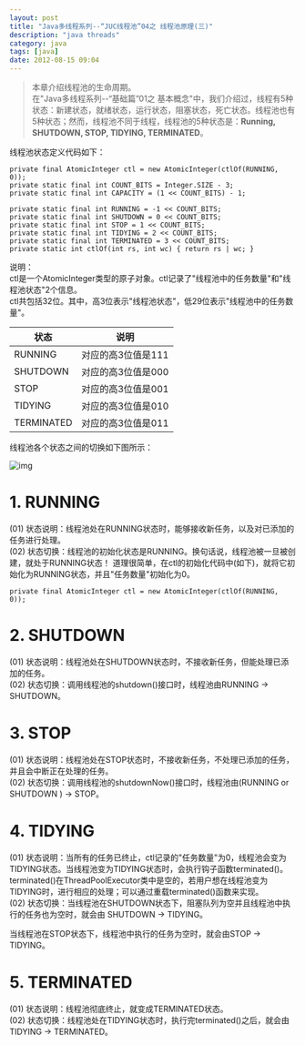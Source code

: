 ```yaml
---
layout: post
title: "Java多线程系列--“JUC线程池”04之 线程池原理(三)"
description: "java threads"
category: java
tags: [java]
date: 2012-08-15 09:04
---
```

 
> 本章介绍线程池的生命周期。   
在"Java多线程系列--“基础篇”01之 基本概念"中，我们介绍过，线程有5种状态：新建状态，就绪状态，运行状态，阻塞状态，死亡状态。线程池也有5种状态；然而，线程池不同于线程，线程池的5种状态是：**Running, SHUTDOWN, STOP, TIDYING, TERMINATED**。


线程池状态定义代码如下：

    private final AtomicInteger ctl = new AtomicInteger(ctlOf(RUNNING, 0));
    private static final int COUNT_BITS = Integer.SIZE - 3;
    private static final int CAPACITY = (1 << COUNT_BITS) - 1;

    private static final int RUNNING = -1 << COUNT_BITS;
    private static final int SHUTDOWN = 0 << COUNT_BITS;
    private static final int STOP = 1 << COUNT_BITS;
    private static final int TIDYING = 2 << COUNT_BITS;
    private static final int TERMINATED = 3 << COUNT_BITS;
    private static int ctlOf(int rs, int wc) { return rs | wc; }

说明：  
ctl是一个AtomicInteger类型的原子对象。ctl记录了"线程池中的任务数量"和"线程池状态"2个信息。  
ctl共包括32位。其中，高3位表示"线程池状态"，低29位表示"线程池中的任务数量"。


|   状态      |             说明                |
| ----------- | ------------------------------- |
| RUNNING     | 对应的高3位值是111 |
| SHUTDOWN    | 对应的高3位值是000 |
| STOP        | 对应的高3位值是001 |
| TIDYING     | 对应的高3位值是010 |
| TERMINATED  | 对应的高3位值是011 |



线程池各个状态之间的切换如下图所示：

![img](/media/pic/java/threads/juc-executor04-01.jpg)

# 1. RUNNING

(01) 状态说明：线程池处在RUNNING状态时，能够接收新任务，以及对已添加的任务进行处理。  
(02) 状态切换：线程池的初始化状态是RUNNING。换句话说，线程池被一旦被创建，就处于RUNNING状态！
道理很简单，在ctl的初始化代码中(如下)，就将它初始化为RUNNING状态，并且"任务数量"初始化为0。

    private final AtomicInteger ctl = new AtomicInteger(ctlOf(RUNNING, 0));

 

# 2. SHUTDOWN

(01) 状态说明：线程池处在SHUTDOWN状态时，不接收新任务，但能处理已添加的任务。  
(02) 状态切换：调用线程池的shutdown()接口时，线程池由RUNNING -> SHUTDOWN。

 

# 3. STOP

(01) 状态说明：线程池处在STOP状态时，不接收新任务，不处理已添加的任务，并且会中断正在处理的任务。  
(02) 状态切换：调用线程池的shutdownNow()接口时，线程池由(RUNNING or SHUTDOWN ) -> STOP。

 

# 4. TIDYING

(01) 状态说明：当所有的任务已终止，ctl记录的"任务数量"为0，线程池会变为TIDYING状态。当线程池变为TIDYING状态时，会执行钩子函数terminated()。terminated()在ThreadPoolExecutor类中是空的，若用户想在线程池变为TIDYING时，进行相应的处理；可以通过重载terminated()函数来实现。  
(02) 状态切换：当线程池在SHUTDOWN状态下，阻塞队列为空并且线程池中执行的任务也为空时，就会由 SHUTDOWN -> TIDYING。

当线程池在STOP状态下，线程池中执行的任务为空时，就会由STOP -> TIDYING。

 

# 5. TERMINATED

(01) 状态说明：线程池彻底终止，就变成TERMINATED状态。  
(02) 状态切换：线程池处在TIDYING状态时，执行完terminated()之后，就会由 TIDYING -> TERMINATED。

